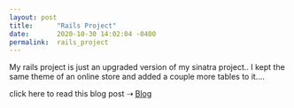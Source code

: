 ```yaml
---
layout: post
title:      "Rails Project"
date:       2020-10-30 14:02:04 -0400
permalink:  rails_project
---
```




My rails project is just an upgraded version of my sinatra project.. I kept the same theme of an online store and added a couple more tables to it....

click here to read this blog post  ⇢ [Blog](http://medium.com/@3yerus/rails-project-a87540092e0e)
